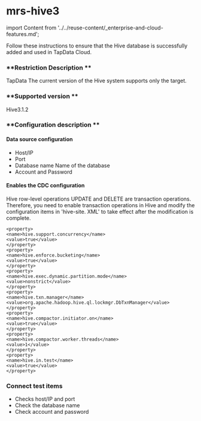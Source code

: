 # mrs-hive3

import Content from '../../reuse-content/_enterprise-and-cloud-features.md';

<Content />

Follow these instructions to ensure that the Hive database is successfully added and used in TapData Cloud.

### **Restriction Description **

TapData The current version of the Hive system supports only the target.

### **Supported version **

Hive3.1.2

### **Configuration description **

#### Data source configuration

- Host/IP
- Port
- Database name Name of the database
- Account and Password

#### Enables the CDC configuration

Hive row-level operations UPDATE and DELETE are transaction operations. Therefore, you need to enable transaction operations in Hive and modify the configuration items in 'hive-site. XML' to take effect after the modification is complete.

```
<property>
<name>hive.support.concurrency</name>
<value>true</value>
</property>
<property>
<name>hive.enforce.bucketing</name>
<value>true</value>
</property>
<property>
<name>hive.exec.dynamic.partition.mode</name>
<value>nonstrict</value>
</property>
<property>
<name>hive.txn.manager</name>
<value>org.apache.hadoop.hive.ql.lockmgr.DbTxnManager</value>
</property>
<property>
<name>hive.compactor.initiator.on</name>
<value>true</value>
</property>
<property>
<name>hive.compactor.worker.threads</name>
<value>1</value>
</property>
<property>
<name>hive.in.test</name>
<value>true</value>
</property>
```

### Connect test items

- Checks host/IP and port
- Check the database name
- Check account and password
